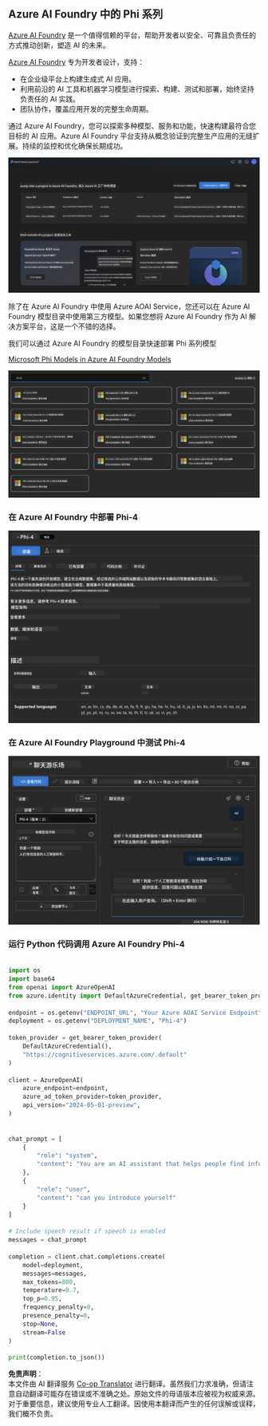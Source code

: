 <!--
CO_OP_TRANSLATOR_METADATA:
{
  "original_hash": "3ae21dc5554e888defbe57946ee995ee",
  "translation_date": "2025-05-07T15:07:14+00:00",
  "source_file": "md/01.Introduction/02/03.AzureAIFoundry.md",
  "language_code": "zh"
}
-->
## Azure AI Foundry 中的 Phi 系列

[Azure AI Foundry](https://ai.azure.com) 是一个值得信赖的平台，帮助开发者以安全、可靠且负责任的方式推动创新，塑造 AI 的未来。

[Azure AI Foundry](https://ai.azure.com) 专为开发者设计，支持：

- 在企业级平台上构建生成式 AI 应用。
- 利用前沿的 AI 工具和机器学习模型进行探索、构建、测试和部署，始终坚持负责任的 AI 实践。
- 团队协作，覆盖应用开发的完整生命周期。

通过 Azure AI Foundry，您可以探索多种模型、服务和功能，快速构建最符合您目标的 AI 应用。Azure AI Foundry 平台支持从概念验证到完整生产应用的无缝扩展。持续的监控和优化确保长期成功。

![portal](../../../../../translated_images/AIFoundryPorral.6b1094b101dd499e32f2b018f2dabab4b287dc776bd01f41853404af0d6faf30.zh.png)

除了在 Azure AI Foundry 中使用 Azure AOAI Service，您还可以在 Azure AI Foundry 模型目录中使用第三方模型。如果您想将 Azure AI Foundry 作为 AI 解决方案平台，这是一个不错的选择。

我们可以通过 Azure AI Foundry 的模型目录快速部署 Phi 系列模型

[Microsoft Phi Models in Azure AI Foundry Models](https://ai.azure.com/explore/models/?selectedCollection=phi)

![ModelCatalog](../../../../../translated_images/AIFoundryModelCatalog.3923945fa7be5b5f080fff2eb8b74369dd7459803eac5963ca145d01adbbc94c.zh.png)

### **在 Azure AI Foundry 中部署 Phi-4**

![Phi4](../../../../../translated_images/AIFoundryPhi4.eece9ddb0d817a033c3466b60b8d59aec1fbc4c2ea521c039e3f378d747ed6b6.zh.png)

### **在 Azure AI Foundry Playground 中测试 Phi-4**

![Playground](../../../../../translated_images/AIFoundryPlayground.193b81a9e472c5d1bbbab46dce575decb6577f7e306a022bc785a72bbffccca1.zh.png)

### **运行 Python 代码调用 Azure AI Foundry Phi-4**

```python

import os  
import base64
from openai import AzureOpenAI  
from azure.identity import DefaultAzureCredential, get_bearer_token_provider  
        
endpoint = os.getenv("ENDPOINT_URL", "Your Azure AOAI Service Endpoint")  
deployment = os.getenv("DEPLOYMENT_NAME", "Phi-4")  
      
token_provider = get_bearer_token_provider(  
    DefaultAzureCredential(),  
    "https://cognitiveservices.azure.com/.default"  
)  
  
client = AzureOpenAI(  
    azure_endpoint=endpoint,  
    azure_ad_token_provider=token_provider,  
    api_version="2024-05-01-preview",  
)  
  

chat_prompt = [
    {
        "role": "system",
        "content": "You are an AI assistant that helps people find information."
    },
    {
        "role": "user",
        "content": "can you introduce yourself"
    }
] 
    
# Include speech result if speech is enabled  
messages = chat_prompt 

completion = client.chat.completions.create(  
    model=deployment,  
    messages=messages,
    max_tokens=800,  
    temperature=0.7,  
    top_p=0.95,  
    frequency_penalty=0,  
    presence_penalty=0,
    stop=None,  
    stream=False  
)  
  
print(completion.to_json())  

```

**免责声明**：  
本文件由 AI 翻译服务 [Co-op Translator](https://github.com/Azure/co-op-translator) 进行翻译。虽然我们力求准确，但请注意自动翻译可能存在错误或不准确之处。原始文件的母语版本应被视为权威来源。对于重要信息，建议使用专业人工翻译。因使用本翻译而产生的任何误解或误释，我们概不负责。